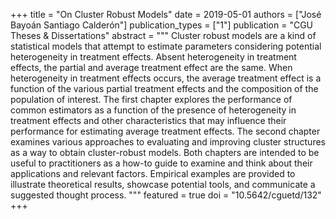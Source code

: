 +++
title = "On Cluster Robust Models"
date = 2019-05-01
authors = ["José Bayoán Santiago Calderón"]
publication_types = ["1"]
publication = "CGU Theses & Dissertations"
abstract = """
Cluster robust models are a kind of statistical models that attempt to estimate parameters considering potential heterogeneity in treatment effects. Absent heterogeneity in treatment effects, the partial and average treatment effect are the same. When heterogeneity in treatment effects occurs, the average treatment effect is a function of the various partial treatment effects and the composition of the population of interest. The first chapter explores the performance of common estimators as a function of the presence of heterogeneity in treatment effects and other characteristics that may influence their performance for estimating average treatment effects. The second chapter examines various approaches to evaluating and improving cluster structures as a way to obtain cluster-robust models. Both chapters are intended to be useful to practitioners as a how-to guide to examine and think about their applications and relevant factors. Empirical examples are provided to illustrate theoretical results, showcase potential tools, and communicate a suggested thought process.
"""
featured = true
doi = "10.5642/cguetd/132"
+++
